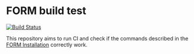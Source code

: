 FORM build test
===============

[![Build Status](https://travis-ci.org/tueda/form-build-test.svg?branch=master)](https://travis-ci.org/tueda/form-build-test)

This repository aims to run CI and check if the commands described in the
[FORM Installation](https://github.com/vermaseren/form/wiki/Installation)
correctly work.
